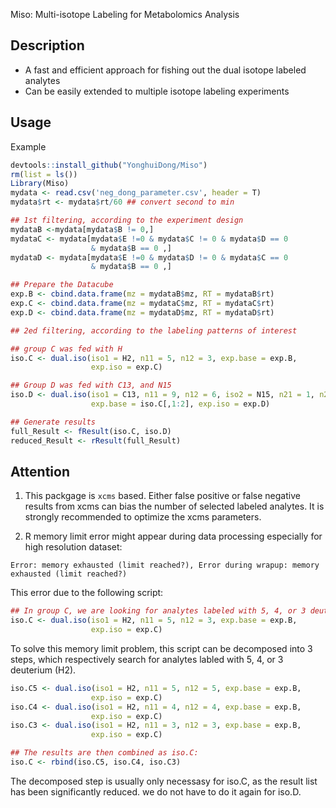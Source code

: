 Miso: Multi-isotope Labeling for Metabolomics Analysis

## Description

- A fast and efficient approach for fishing out the dual isotope labeled analytes
- Can be easily extended to multiple isotope labeling experiments


## Usage

Example 

```r 
devtools::install_github("YonghuiDong/Miso") 
rm(list = ls())
Library(Miso)
mydata <- read.csv('neg_dong_parameter.csv', header = T)
mydata$rt <- mydata$rt/60 ## convert second to min

## 1st filtering, according to the experiment design
mydataB <-mydata[mydata$B != 0,]
mydataC <- mydata[mydata$E !=0 & mydata$C != 0 & mydata$D == 0 
                  & mydata$B == 0 ,]
mydataD <- mydata[mydata$E !=0 & mydata$D != 0 & mydata$C == 0 
                  & mydata$B == 0 ,]

## Prepare the Datacube
exp.B <- cbind.data.frame(mz = mydataB$mz, RT = mydataB$rt)
exp.C <- cbind.data.frame(mz = mydataC$mz, RT = mydataC$rt)
exp.D <- cbind.data.frame(mz = mydataD$mz, RT = mydataD$rt)

## 2ed filtering, according to the labeling patterns of interest

## group C was fed with H
iso.C <- dual.iso(iso1 = H2, n11 = 5, n12 = 3, exp.base = exp.B, 
                  exp.iso = exp.C)

## Group D was fed with C13, and N15
iso.D <- dual.iso(iso1 = C13, n11 = 9, n12 = 6, iso2 = N15, n21 = 1, n22 = 0,
                  exp.base = iso.C[,1:2], exp.iso = exp.D)

## Generate results
full_Result <- fResult(iso.C, iso.D)
reduced_Result <- rResult(full_Result)
```
## Attention

1. This packgage is `xcms` based. Either false positive or false negative results from xcms can bias the number of selected labeled analytes. It is strongly recommended to optimize the xcms parameters.     

2. R memory limit error might appear during data processing especially for high resolution dataset:   

`Error: memory exhausted (limit reached?), Error during wrapup: memory exhausted (limit reached?)` 

This error due to the following script:

```r
## In group C, we are looking for analytes labeled with 5, 4, or 3 deuterium (H2).
iso.C <- dual.iso(iso1 = H2, n11 = 5, n12 = 3, exp.base = exp.B, 
                  exp.iso = exp.C)
```

To solve this memory limit problem, this script can be decomposed into 3 steps, which respectively search for analytes labled with 5, 4, or 3 deuterium (H2).

```r
iso.C5 <- dual.iso(iso1 = H2, n11 = 5, n12 = 5, exp.base = exp.B, 
                  exp.iso = exp.C)
iso.C4 <- dual.iso(iso1 = H2, n11 = 4, n12 = 4, exp.base = exp.B, 
                  exp.iso = exp.C)
iso.C3 <- dual.iso(iso1 = H2, n11 = 3, n12 = 3, exp.base = exp.B, 
                  exp.iso = exp.C)

## The results are then combined as iso.C:
iso.C <- rbind(iso.C5, iso.C4, iso.C3)
```

The decomposed step is usually only necessasy for iso.C, as the result list has been significantly reduced. we do not have to do it again for iso.D.
